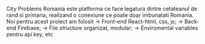 City Problems Romania este platforma ce face legatura dintre cetateanul de rand si primaria, realizand o conexiune ce poate doar imbunatati Romania.
Noi pentru acest proiect am folosit -> Front-end React-html, css, js; -> Back-end Firebase; 
-> File structure organizat, modular;
-> Enviromental variables pentru api key, etc

